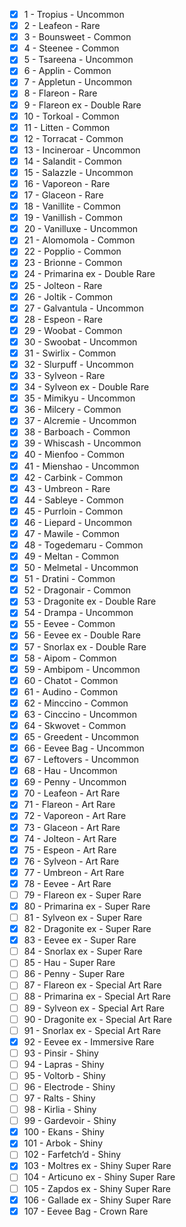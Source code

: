 - [x] 1 - Tropius - Uncommon 
- [x] 2 - Leafeon - Rare 
- [x] 3 - Bounsweet - Common 
- [x] 4 - Steenee - Common 
- [x] 5 - Tsareena - Uncommon 
- [x] 6 - Applin - Common 
- [x] 7 - Appletun - Uncommon 
- [x] 8 - Flareon - Rare 
- [x] 9 - Flareon ex - Double Rare 
- [x] 10 - Torkoal - Common 
- [x] 11 - Litten - Common 
- [x] 12 - Torracat - Common 
- [x] 13 - Incineroar - Uncommon 
- [x] 14 - Salandit - Common 
- [x] 15 - Salazzle - Uncommon 
- [x] 16 - Vaporeon - Rare 
- [x] 17 - Glaceon - Rare 
- [x] 18 - Vanillite - Common 
- [x] 19 - Vanillish - Common 
- [x] 20 - Vanilluxe - Uncommon 
- [x] 21 - Alomomola - Common 
- [x] 22 - Popplio - Common 
- [x] 23 - Brionne - Common 
- [x] 24 - Primarina ex - Double Rare 
- [x] 25 - Jolteon - Rare 
- [x] 26 - Joltik - Common 
- [x] 27 - Galvantula - Uncommon 
- [x] 28 - Espeon - Rare 
- [x] 29 - Woobat - Common 
- [x] 30 - Swoobat - Uncommon 
- [x] 31 - Swirlix - Common 
- [x] 32 - Slurpuff - Uncommon 
- [x] 33 - Sylveon - Rare 
- [x] 34 - Sylveon ex - Double Rare 
- [x] 35 - Mimikyu - Uncommon 
- [x] 36 - Milcery - Common 
- [x] 37 - Alcremie - Uncommon 
- [x] 38 - Barboach - Common 
- [x] 39 - Whiscash - Uncommon 
- [x] 40 - Mienfoo - Common 
- [x] 41 - Mienshao - Uncommon 
- [x] 42 - Carbink - Common 
- [x] 43 - Umbreon - Rare 
- [x] 44 - Sableye - Common 
- [x] 45 - Purrloin - Common 
- [x] 46 - Liepard - Uncommon 
- [x] 47 - Mawile - Common 
- [x] 48 - Togedemaru - Common 
- [x] 49 - Meltan - Common 
- [x] 50 - Melmetal - Uncommon 
- [x] 51 - Dratini - Common 
- [x] 52 - Dragonair - Common 
- [x] 53 - Dragonite ex - Double Rare 
- [x] 54 - Drampa - Uncommon 
- [x] 55 - Eevee - Common 
- [x] 56 - Eevee ex - Double Rare 
- [x] 57 - Snorlax ex - Double Rare 
- [x] 58 - Aipom - Common 
- [x] 59 - Ambipom - Uncommon 
- [x] 60 - Chatot - Common 
- [x] 61 - Audino - Common 
- [x] 62 - Minccino - Common 
- [x] 63 - Cinccino - Uncommon 
- [x] 64 - Skwovet - Common 
- [x] 65 - Greedent - Uncommon 
- [x] 66 - Eevee Bag - Uncommon 
- [x] 67 - Leftovers - Uncommon 
- [x] 68 - Hau - Uncommon 
- [x] 69 - Penny - Uncommon 
- [x] 70 - Leafeon - Art Rare 
- [x] 71 - Flareon - Art Rare 
- [x] 72 - Vaporeon - Art Rare 
- [x] 73 - Glaceon - Art Rare 
- [x] 74 - Jolteon - Art Rare 
- [x] 75 - Espeon - Art Rare 
- [x] 76 - Sylveon - Art Rare 
- [x] 77 - Umbreon - Art Rare 
- [x] 78 - Eevee - Art Rare 
- [ ] 79 - Flareon ex - Super Rare 
- [x] 80 - Primarina ex - Super Rare 
- [ ] 81 - Sylveon ex - Super Rare 
- [x] 82 - Dragonite ex - Super Rare 
- [x] 83 - Eevee ex - Super Rare 
- [ ] 84 - Snorlax ex - Super Rare 
- [ ] 85 - Hau - Super Rare 
- [ ] 86 - Penny - Super Rare 
- [ ] 87 - Flareon ex - Special Art Rare 
- [ ] 88 - Primarina ex - Special Art Rare 
- [ ] 89 - Sylveon ex - Special Art Rare 
- [ ] 90 - Dragonite ex - Special Art Rare 
- [ ] 91 - Snorlax ex - Special Art Rare 
- [x] 92 - Eevee ex - Immersive Rare 
- [ ] 93 - Pinsir - Shiny 
- [ ] 94 - Lapras - Shiny 
- [ ] 95 - Voltorb - Shiny 
- [ ] 96 - Electrode - Shiny 
- [ ] 97 - Ralts - Shiny 
- [ ] 98 - Kirlia - Shiny 
- [ ] 99 - Gardevoir - Shiny 
- [x] 100 - Ekans - Shiny 
- [x] 101 - Arbok - Shiny 
- [ ] 102 - Farfetch’d - Shiny 
- [x] 103 - Moltres ex - Shiny Super Rare 
- [ ] 104 - Articuno ex - Shiny Super Rare 
- [ ] 105 - Zapdos ex - Shiny Super Rare 
- [x] 106 - Gallade ex - Shiny Super Rare 
- [x] 107 - Eevee Bag - Crown Rare 
